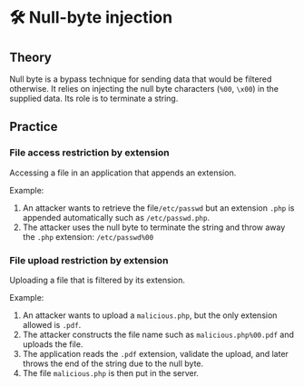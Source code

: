 # 🛠️ Null-byte injection

## Theory

Null byte is a bypass technique for sending data that would be filtered otherwise. It relies on injecting the null byte characters \(`%00`, `\x00`\) in the supplied data. Its role is to terminate a string.

## Practice

### File access restriction by extension

Accessing a file in an application that appends an extension.

Example:

1. An attacker wants to retrieve the file`/etc/passwd` but an extension `.php` is appended automatically such as `/etc/passwd.php`.
2. The attacker uses the null byte to terminate the string and throw away the `.php` extension: `/etc/passwd%00`

### File upload restriction by extension

Uploading a file that is filtered by its extension.

Example:

1. An attacker wants to upload a `malicious.php`, but the only extension allowed is `.pdf`.
2. The attacker constructs the file name such as `malicious.php%00.pdf` and uploads the file.
3. The application reads the `.pdf` extension, validate the upload, and later throws the end of the string due to the null byte.
4. The file `malicious.php` is then put in the server.

